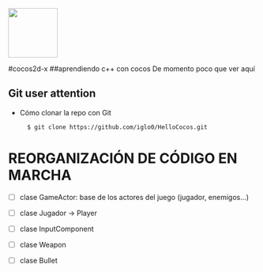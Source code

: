 <img src="http://www.cocos2d-x.org/attachments/801/cocos2dx_portrait.png" width=100>


#cocos2d-x
##aprendiendo c++ con cocos
De momento poco que ver aquí

Git user attention
-----------------------

* Cómo clonar la repo con Git

        $ git clone https://github.com/iglo0/HelloCocos.git


# REORGANIZACIÓN DE CÓDIGO EN MARCHA

- [ ] clase GameActor: base de los actores del juego (jugador, enemigos...)
- [ ] clase Jugador -> Player
- [ ] clase InputComponent
- [ ] clase Weapon
- [ ] clase Bullet

